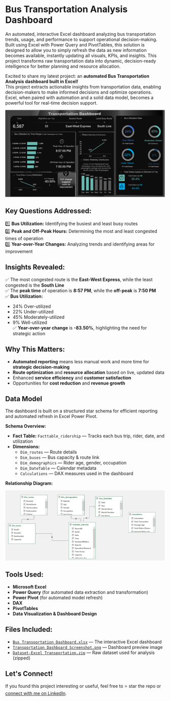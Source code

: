 # Bus Transportation Analysis Dashboard
An automated, interactive Excel dashboard analyzing bus transportation trends, usage, and performance to support operational decision-making.
Built using Excel with Power Query and PivotTables, this solution is designed to allow you to simply refresh the data as new information becomes available, instantly updating all visuals, KPIs, and insights.
This project transforms raw transportation data into dynamic, decision-ready intelligence for better planning and resource allocation.

Excited to share my latest project: an **automated Bus Transportation Analysis dashboard built in Excel!**  
This project extracts actionable insights from transportation data, enabling decision-makers to make informed decisions and optimize operations.
Excel, when paired with automation and a solid data model, becomes a powerful tool for real-time decision support.

![Transportation Dashboard](./Transportation%20Dashboard%20Screenshot%20.png)


## Key Questions Addressed:
1️⃣ **Bus Utilization:** Identifying the busiest and least busy routes  
2️⃣ **Peak and Off-Peak Hours:** Determining the most and least congested times of operation  
3️⃣ **Year-over-Year Changes:** Analyzing trends and identifying areas for improvement

## Insights Revealed:
✅ The most congested route is the **East-West Express**, while the least congested is the **South Line**  
✅ The **peak time** of operation is **8:57 PM**, while the **off-peak** is **7:50 PM**  
✅ **Bus Utilization:**
- 24% Over-utilized  
- 22% Under-utilized  
- 45% Moderately-utilized  
- 9% Well-utilized  
✅ **Year-over-year change** is **-83.50%**, highlighting the need for strategic action

## Why This Matters:
- **Automated reporting** means less manual work and more time for **strategic decision-making**
- **Route optimization** and **resource allocation** based on live, updated data
- Enhanced **service efficiency** and **customer satisfaction**  
- Opportunities for **cost reduction** and **revenue growth**

## Data Model
The dashboard is built on a structured star schema for efficient reporting and automated refresh in Excel Power Pivot.  

 **Schema Overview:**
- **Fact Table:** `Facttable_ridership` — Tracks each bus trip, rider, date, and utilization  
- **Dimensions:**  
  - `Dim_routes` — Route details  
  - `Dim_buses` — Bus capacity & route link  
  - `Dim_demographics` — Rider age, gender, occupation  
  - `Dim_DateTable` — Calendar metadata  
  - `Calculations` — DAX measures used in the dashboard

 **Relationship Diagram:** 

![Data Model - Relationship Screenshot](Relationship%20Screenshot%20.png)

## Tools Used:
- **Microsoft Excel**
- **Power Query** (for automated data extraction and transformation)
- **Power Pivot** (for automated model refresh)
- **DAX**
- **PivotTables**
- **Data Visualization & Dashboard Design**

## Files Included:
- [`Bus Transportation Dashboard.xlsx`](./Bus%20Transportation%20Dashboard.xlsx) — The interactive Excel dashboard  
- [`Transportation Dashboard Screenshot.png`](./Transportation%20Dashboard%20Screenshot%20.png) — Dashboard preview image  
- [`Dataset-Excel Transportation.zip`](./Dataset-Excel%20Transportation.zip) — Raw dataset used for analysis (zipped)


## Let's Connect!
If you found this project interesting or useful, feel free to ⭐ star the repo or [connect with me on LinkedIn](https://www.linkedin.com/in/winnie-madikizella-data/).


